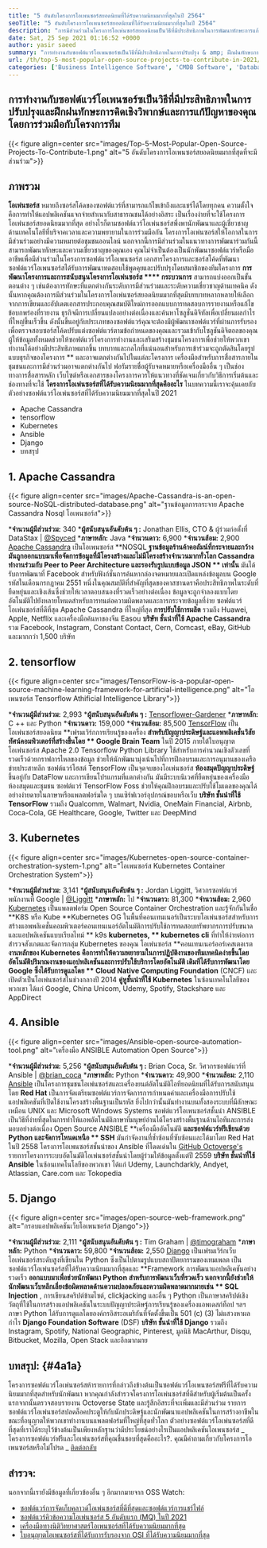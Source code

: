 ```yaml
---
title: "5 อันดับโครงการโอเพนซอร์สยอดนิยมที่ได้รับความนิยมมากที่สุดในปี 2564" 
seoTitle: "5 อันดับโครงการโอเพนซอร์สยอดนิยมที่ได้รับความนิยมมากที่สุดในปี 2564" 
description: "การมีส่วนร่วมในโครงการโอเพ่นซอร์สยอดนิยมเป็นวิธีที่มีประสิทธิภาพในการพัฒนาทักษะการแก้ปัญหาของคุณโดยร่วมมือกับโครงการทีม" 
date: Sat, 25 Sep 2021 01:16:52 +0000
author: yasir saeed
summary: "การทำงานกับซอฟต์แวร์โอเพนซอร์ซเป็นวิธีที่มีประสิทธิภาพในการปรับปรุง & amp; ฝึกฝนทักษะการคิดอย่างมีวิจารณญาณและการแก้ปัญหาของคุณโดยร่วมมือกับโครงการทีม" 
url: /th/top-5-most-popular-open-source-projects-to-contribute-in-2021/
categories: ['Business Intelligence Software', 'CMDB Software', 'Database Management Software', 'Deployment Tools', 'Learning Management System', 'Rapid Application Development', 'Software Development']
---
```


## การทำงานกับซอฟต์แวร์โอเพนซอร์ซเป็นวิธีที่มีประสิทธิภาพในการปรับปรุงและฝึกฝนทักษะการคิดเชิงวิพากษ์และการแก้ปัญหาของคุณโดยการร่วมมือกับโครงการทีม

{{< figure align=center src="images/Top-5-Most-Popular-Open-Source-Projects-To-Contribute-1.png" alt="5 อันดับโครงการโอเพนซอร์สยอดนิยมมากที่สุดที่จะมีส่วนร่วม">}}


## **ภาพรวม** 
**โอเพ่นซอร์ส**  หมายถึงซอร์สโค้ดของซอฟต์แวร์ที่สามารถแก้ไขเข้าถึงและแชร์ได้โดยทุกคน ความตั้งใจคือการทำให้แอปพลิเคชันแจกจ่ายสำเนากับสาธารณชนได้อย่างอิสระ เป็นเรื่องง่ายที่จะใช้โครงการโอเพ่นซอร์สยอดนิยมมากที่สุด อย่างไรก็ตามซอฟต์แวร์โอเพ่นซอร์สพึ่งพานักพัฒนาและผู้เชี่ยวชาญด้านเทคโนโลยีที่บริจาคเวลาและความพยายามในการร่วมมือกัน โครงการโอเพ่นซอร์สให้โอกาสในการมีส่วนร่วมอย่างมีความหมายต่อชุมชนออนไลน์ นอกจากนี้การมีส่วนร่วมในแนวทางการพัฒนาร่วมกันนี้สามารถพัฒนาทักษะและความเชี่ยวชาญของคุณเอง
คุณไม่จำเป็นต้องเป็นนักพัฒนาซอฟต์แวร์หรือมืออาชีพเพื่อมีส่วนร่วมในโครงการซอฟต์แวร์โอเพนซอร์ส เอกสารโครงการและซอร์สโค้ดที่พัฒนาซอฟต์แวร์โอเพนซอร์สได้รับการพัฒนาทดสอบใช้พูดคุยและปรับปรุงโดยสมาชิกของทีมโครงการ **การพัฒนาโครงการและการสนับสนุนโครงการโอเพ่นซอร์ส  ****  กระบวนการ**  สามารถแบ่งออกเป็นขั้นตอนต่าง ๆ เช่นต้องการทักษะที่แตกต่างกันระดับการมีส่วนร่วมและระดับความเชี่ยวชาญด้านเทคนิค ดังนั้นหากคุณต้องการมีส่วนร่วมในโครงการโอเพ่นซอร์สยอดนิยมมากที่สุดมีบทบาทหลากหลายให้เลือกจากการเขียนและอัปเดตเอกสารประกอบคุณสมบัติใหม่การออกแบบการทดสอบการรายงานหรือแก้ไขข้อบกพร่องที่รายงาน
ธุรกิจมีการเปลี่ยนแปลงอย่างต่อเนื่องและค้นหาโซลูชั่นดิจิทัลเพื่อเปลี่ยนผลกำไรที่ใหญ่ขึ้นเร็วขึ้น ดังนั้นขึ้นอยู่กับประเภทของซอฟต์แวร์คุณจะต้องมีผู้พัฒนาซอฟต์แวร์ที่ผ่านการรับรองเพื่อตรวจสอบซอร์สโค้ดปรับแต่งซอฟต์แวร์ตามข้อกำหนดของคุณและรวมเข้ากับโซลูชันดิจิตอลของคุณ ผู้ให้ข้อมูลทั้งหมดช่วยให้ซอฟต์แวร์โครงการทำงานและเสริมสร้างชุมชนโครงการเพื่อช่วยให้พวกเขาทำงานได้อย่างมีประสิทธิภาพมากขึ้น บทบาทและกลไกที่แน่นอนสำหรับการเข้าร่วมจะถูกตัดสินโดยรูปแบบธุรกิจของโครงการ ** และอาจแตกต่างกันไปในแต่ละโครงการ เครื่องมือสำหรับการสื่อสารภายในชุมชนและการมีส่วนร่วมอาจแตกต่างกันไป ฟอรัมรายชื่อผู้รับจดหมายหรือเครื่องมืออื่น ๆ เป็นช่องทางการสื่อสารหลัก เว็บไซต์หรือเอกสารของโครงการควรให้แนวทางที่ชัดเจนเกี่ยวกับวิธีการเริ่มต้นและช่องทางที่จะใช้
**โครงการโอเพ่นซอร์สที่ได้รับความนิยมมากที่สุดคืออะไร**  ในบทความนี้เราจะคุ้นเคยกับตัวอย่างซอฟต์แวร์โอเพ่นซอร์สที่ได้รับความนิยมมากที่สุดในปี 2021
  * Apache Cassandra
  * tensorflow
  * Kubernetes
  * Ansible
  * Django
  * บทสรุป

## 1. Apache Cassandra

{{< figure align=center src="images/Apache-Cassandra-is-an-open-source-NoSQL-distributed-database.png" alt="ฐานข้อมูลการกระจาย Apache Cassandra Nosql โอเพนซอร์ส">}}

  ***จำนวนผู้มีส่วนร่วม:**  340
  ***ผู้สนับสนุนอันดับต้น ๆ :**  Jonathan Ellis, CTO & ผู้ร่วมก่อตั้งที่ DataStax | [@Spyced][1]
  ***ภาษาหลัก:**  Java
  ***จำนวนดาว:**  6,900
  ***จำนวนส้อม:**  2,900
[Apache Cassandra][2] เป็นโอเพนซอร์ส **NOSQL  **ฐานข้อมูลร้านค้าคอลัมน์ที่กระจายและกว้าง มันถูกออกแบบมาเพื่อจัดการข้อมูลที่มีโครงสร้างและไม่มีโครงสร้างจำนวนมากทั่วโลก Cassandra ทำงานร่วมกับ Peer to Peer Architecture และรองรับรูปแบบข้อมูล JSON **  เท่านั้น**  มันได้รับการพัฒนาที่ Facebook สำหรับฟังก์ชั่นการค้นหากล่องจดหมายและเปิดแหล่งข้อมูลบน Google รหัสในเดือนกรกฎาคม 2551
หนึ่งในคุณสมบัติที่สำคัญที่สุดของคาสซานดราคือประสิทธิภาพในระดับที่ยืดหยุ่นและเชิงเส้นซึ่งช่วยให้เวลาตอบสนองที่รวดเร็วอย่างต่อเนื่อง ข้อมูลจะถูกจำลองแบบโดยอัตโนมัติไปยังหลายโหนดสำหรับการทนต่อความผิดพลาดและการกระจายข้อมูลที่ง่าย ซอฟต์แวร์โอเพ่นซอร์สที่ดีที่สุด Apache Cassandra ที่ใหญ่ที่สุด **การปรับใช้การผลิต**  รวมถึง Huawei, Apple, Netflix และเครื่องมือค้นหาของจีน Easou
**บริษัท ชั้นนำที่ใช้ Apache Cassandra**  รวม Facebook, Instagram, Constant Contact, Cern, Comcast, eBay, GitHub และมากกว่า 1,500 บริษัท

## 2. tensorflow

{{< figure align=center src="images/TensorFlow-is-a-popular-open-source-machine-learning-framework-for-artificial-intelligence.png" alt="โอเพนซอร์ส Tensorflow Athificial Intelligence Library">}}

  ***จำนวนผู้มีส่วนร่วม:**  2,993
  ***ผู้สนับสนุนอันดับต้น ๆ :**  [Tensorflower-Gardener][3]
  ***ภาษาหลัก:**  C ++ และ Python
  ***จำนวนดาว:**  159,000
  ***จำนวนส้อม:**  85,500
[TensorFlow][4] เป็นโอเพ่นซอร์สยอดนิยม **เฟรมเวิร์กการเรียนรู้ของเครื่อง  **สำหรับปัญญาประดิษฐ์และแอพพลิเคชั่นวิสัยทัศน์คอมพิวเตอร์ที่สร้างขึ้นโดย **  Google Brain Team**  ในปี 2015 ภายใต้ใบอนุญาตโอเพ่นซอร์ส Apache 2.0 Tensorflow Python Library ใช้สำหรับการคำนวณเชิงตัวเลขที่รวดเร็วด้วยกราฟการไหลของข้อมูล ช่วยให้นักพัฒนามุ่งเน้นไปที่การฝึกอบรมและการอนุมานของเครือข่ายประสาทลึก
ซอฟต์แวร์โฮสต์ TensorFlow เป็นจุดจบของโอเพ่นซอร์ส **ห้องสมุดปัญญาประดิษฐ์**  ขึ้นอยู่กับ DataFlow และการเขียนโปรแกรมที่แตกต่างกัน มันมีระบบนิเวศที่ยืดหยุ่นของเครื่องมือห้องสมุดและชุมชน ซอฟต์แวร์ TensorFlow Foss ช่วยให้คุณฝึกอบรมและปรับใช้โมเดลของคุณได้อย่างง่ายดายในภาษาหรือแพลตฟอร์มใด ๆ บนเซิร์ฟเวอร์อุปกรณ์ขอบหรือเว็บ
**บริษัท ชั้นนำที่ใช้ TensorFlow**  รวมถึง Qualcomm, Walmart, Nvidia, OneMain Financial, Airbnb, Coca-Cola, GE Healthcare, Google, Twitter และ DeepMind

## 3. Kubernetes

{{< figure align=center src="images/Kubernetes-open-source-container-orchestration-system-1.png" alt="โอเพนซอร์ส Kubernetes Container Orchestration System">}}

  ***จำนวนผู้มีส่วนร่วม:**  3,141
  ***ผู้สนับสนุนอันดับต้น ๆ :**  Jordan Liggitt, วิศวกรซอฟต์แวร์พนักงานที่ Google | [@Liggitt][5]
  ***ภาษาหลัก:**  ไป
  ***จำนวนดาว:**  81,300
  ***จำนวนส้อม:**  2,960
[Kubernetes][6] เป็นแพลตฟอร์ม Open Source Container Orchestration และรู้จักกันในชื่อ **K8S หรือ Kube  **Kubernetes OG ในพื้นที่คอนเทนเนอร์เป็นระบบโอเพ่นซอร์สสำหรับการสร้างแอพพลิเคชั่นคอมพิวเตอร์คอนเทนเนอร์อัตโนมัติการปรับใช้การทดสอบทรัพยากรการปรับขนาดและแอปพลิเคชันแบบเรียลไทม์ **  k9s  **kubernetes, **  kubernetes cli**  ที่ทำให้ง่ายต่อการสำรวจสังเกตและจัดการกลุ่ม Kubernetes ของคุณ
โอเพ่นซอร์ส **คอนเทนเนอร์ออร์เคสเตอเรต  **งานหลักของ Kubernetes คือการทำให้ความพยายามในการปฏิบัติงานของทีมเทคนิคง่ายขึ้นโดยอัตโนมัติปริมาณงานของแอปพลิเคชันและการปรับใช้บริการโดยอัตโนมัติ เดิมทีได้รับการพัฒนาโดย Google ซึ่งได้รับการดูแลโดย **  Cloud Native Computing Foundation**  (CNCF) และเปิดตัวเป็นโอเพ่นซอร์สในช่วงกลางปี ​​2014
**คู่หูชั้นนำที่ใช้ Kubernetes**  ในซ้อนเทคโนโลยีของพวกเขา ได้แก่ Google, China Unicom, Udemy, Spotify, Stackshare และ AppDirect

## 4. Ansible

{{< figure align=center src="images/Ansible-open-source-automation-tool.png" alt="เครื่องมือ ANSIBLE Automation Open Source">}}

  ***จำนวนผู้มีส่วนร่วม:**  5,256
  ***ผู้สนับสนุนอันดับต้น ๆ :**  Brian Coca, Sr. วิศวกรซอฟต์แวร์ที่ Ansible | [@brian_coca][7]
  ***ภาษาหลัก:**  Python
  ***จำนวนดาว:**  49,900
  ***จำนวนส้อม:**  2,110
[Ansible][8] เป็นโครงการชุมชนโอเพ่นซอร์สและเครื่องยนต์อัตโนมัติไอทียอดนิยมที่ได้รับการสนับสนุนโดย **Red Hat**  เป็นการจัดเตรียมซอฟต์แวร์การจัดการการกำหนดค่าและเครื่องมือการปรับใช้แอปพลิเคชันที่เปิดใช้งานโครงสร้างพื้นฐานเป็นรหัส ยิ่งไปกว่านั้นมันทำงานบนทั้งสองระบบที่มีลักษณะเหมือน UNIX และ Microsoft Windows Systems ซอฟต์แวร์โอเพนซอร์สชั้นนำ ANSIBLE เป็นวิธีที่ง่ายที่สุดในการทำให้แอพอัตโนมัติภาษาที่มนุษย์อ่านได้โครงสร้างพื้นฐานด้านไอทีและการส่งมอบอย่างต่อเนื่อง
Open Source ANSIBLE **เครื่องมืออัตโนมัติ  **และซอฟต์แวร์ฟรีเขียนด้วย Python และจัดการโหนดเหนือ **  SSH**  มันกำจัดงานที่ซ้ำซ้อนที่ซับซ้อนและได้มาโดย Red Hat ในปี 2558 โครงการโอเพนซอร์สชั้นนำของ Ansible ที่โดดเด่นใน [GitHub Octoverse's][9] รายการโครงการระบบอัตโนมัติโอเพ่นซอร์สชั้นนำโดยผู้ร่วมให้ข้อมูลตั้งแต่ปี 2559
**บริษัท ชั้นนำที่ใช้ Ansible**  ในซ้อนเทคโนโลยีของพวกเขา ได้แก่ Udemy, Launchdarkly, Andyet, Atlassian, Care.com และ Tokopedia

## 5. Django

{{< figure align=center src="images/open-source-web-framework.png" alt="กรอบแอปพลิเคชันเว็บโอเพนซอร์ส Django">}}

  ***จำนวนผู้มีส่วนร่วม:**  2,111
  ***ผู้สนับสนุนอันดับต้น ๆ :**  Tim Graham | [@timograham][10]
  ***ภาษาหลัก:**  Python
  ***จำนวนดาว:**  59,800
  ***จำนวนส้อม:**  2,550
[Django][11] เป็นเฟรมเวิร์กเว็บโอเพ่นซอร์สระดับสูงที่เขียนใน Python ซึ่งเป็นไปตามรูปแบบสถาปัตยกรรมของเทมเพลต เป็นซอฟต์แวร์โอเพ่นซอร์สที่ได้รับความนิยมมากที่สุดและ **Framework การพัฒนาแอปพลิเคชันอย่างรวดเร็ว  **ออกแบบมาเพื่อช่วยนักพัฒนา Python สำหรับการพัฒนาเว็บที่รวดเร็ว นอกจากนี้ยังช่วยให้นักพัฒนาเว็บหลีกเลี่ยงข้อผิดพลาดด้านความปลอดภัยและความผิดพลาดมากมายเช่น **  SQL Injection** , การเขียนสคริปต์ข้ามไซต์, clickjacking และอื่น ๆ
Python เป็นภาษาสคริปต์เชิงวัตถุที่ใช้ในการสร้างแอปพลิเคชันในระบบปัญญาประดิษฐ์การเรียนรู้ของเครื่องแอพเดสก์ท็อป ฯลฯ ภาษา Python ได้รับการดูแลโดยองค์กรอิสระอเมริกันที่จัดตั้งขึ้นเป็น 501 (c) (3) ไม่แสวงหาผลกำไร **Django Foundation Software**  (DSF)
**บริษัท ชั้นนำที่ใช้ Django**  รวมถึง Instagram, Spotify, National Geographic, Pinterest, มูลนิธิ MacArthur, Disqu, Bitbucket, Mozilla, Open Stack และอีกมากมาย

## **บทสรุป:** {#4a1a}
โครงการซอฟต์แวร์โอเพ่นซอร์สห้ารายการที่กล่าวถึงข้างต้นเป็นซอฟต์แวร์โอเพนซอร์สฟรีที่ได้รับความนิยมมากที่สุดสำหรับนักพัฒนา หากคุณกำลังสำรวจโครงการโอเพ่นซอร์สที่ดีสำหรับผู้เริ่มต้นเป็นครั้งแรกจากนั้นตรวจสอบรายงาน Octoverse State และรู้สึกอิสระที่จะเพิ่มและมีส่วนร่วม รายการซอฟต์แวร์โอเพ่นซอร์สปลดล็อคประตูให้กับนักประดิษฐ์และนักพัฒนาแอปพลิเคชันในการสร้างอาชีพในขณะที่อนุญาตให้พวกเขาทำงานบนแพลตฟอร์มที่ใหญ่ที่สุดทั่วโลก ตัวอย่างซอฟต์แวร์โอเพ่นซอร์สที่ดีที่สุดที่เราได้ระบุไว้ข้างต้นเป็นเพียงหลักฐานว่ามีประโยชน์อย่างไรเป็นแอปพลิเคชันโอเพนซอร์ส
_ โครงการซอฟต์แวร์ฟรีและโอเพ่นซอร์สที่คุณชื่นชอบที่สุดคืออะไร?. คุณมีคำถามเกี่ยวกับโครงการโอเพนซอร์สหรือไม่โปรด _ [ติดต่อกลับ][12]

## สำรวจ:
นอกจากนี้เรายังมีข้อมูลที่เกี่ยวข้องอื่น ๆ อีกมากมายจาก OSS Watch:
  * [ซอฟต์แวร์การจัดเก็บคลาวด์โอเพ่นซอร์สที่ดีที่สุดและซอฟต์แวร์การแชร์ไฟล์][13]
  * [ซอฟต์แวร์คิวข้อความโอเพ่นซอร์ส 5 อันดับแรก (MQ) ในปี 2021][14]
  * [เครื่องมือทางนิติวิทยาศาสตร์โอเพนซอร์สที่ได้รับความนิยมมากที่สุด][15]
  * [ใบอนุญาตโอเพนซอร์สที่ได้รับการรับรองจาก OSI ที่ได้รับความนิยมมากที่สุด][16]

  
[1]: https://twitter.com/spyced?lang=en
[2]: https://cassandra.apache.org/
[3]: https://github.com/tensorflower-gardener
[4]: https://www.tensorflow.org/
[5]: https://twitter.com/liggitt?lang=en
[6]: https://kubernetes.io/
[7]: https://twitter.com/brian_coca?lang=en
[8]: https://www.ansible.com/
[9]: https://octoverse.github.com/#top-and-trending-projects
[10]: https://twitter.com/timograham?lang=en
[11]: https://www.djangoproject.com/
[12]: mailto:yasir.saeed@aspose.com
[13]: https://products.containerize.com/backup-and-sync/
[14]: https://blog.containerize.com/message-queue-software/top-5-open-source-message-queue-software-in-2021/
[15]: https://blog.containerize.com/digital-forensic-tools/top-5-open-source-digital-forensic-tools-in-2021/
[16]: https://blog.containerize.com/licenses-standards/top-5-most-popular-osi-approved-open-source-licenses-of-2021/
